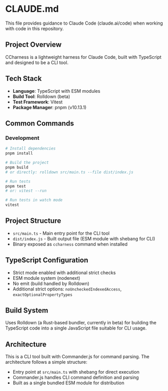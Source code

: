 # CLAUDE.md

This file provides guidance to Claude Code (claude.ai/code) when working with code in this repository.

## Project Overview

CCharness is a lightweight harness for Claude Code, built with TypeScript and designed to be a CLI tool.

## Tech Stack

- **Language**: TypeScript with ESM modules
- **Build Tool**: Rolldown (beta)
- **Test Framework**: Vitest
- **Package Manager**: pnpm (v10.13.1)

## Common Commands

### Development
```bash
# Install dependencies
pnpm install

# Build the project
pnpm build
# or directly: rolldown src/main.ts --file dist/index.js

# Run tests
pnpm test
# or: vitest --run

# Run tests in watch mode
vitest
```

## Project Structure

- `src/main.ts` - Main entry point for the CLI tool
- `dist/index.js` - Built output file (ESM module with shebang for CLI)
- Binary exposed as `ccharness` command when installed

## TypeScript Configuration

- Strict mode enabled with additional strict checks
- ESM module system (nodenext)
- No emit (build handled by Rolldown)
- Additional strict options: `noUncheckedIndexedAccess`, `exactOptionalPropertyTypes`

## Build System

Uses Rolldown (a Rust-based bundler, currently in beta) for building the TypeScript code into a single JavaScript file suitable for CLI usage.

## Architecture

This is a CLI tool built with Commander.js for command parsing. The architecture follows a simple structure:
- Entry point at `src/main.ts` with shebang for direct execution
- Commander.js handles CLI command definition and parsing
- Built as a single bundled ESM module for distribution